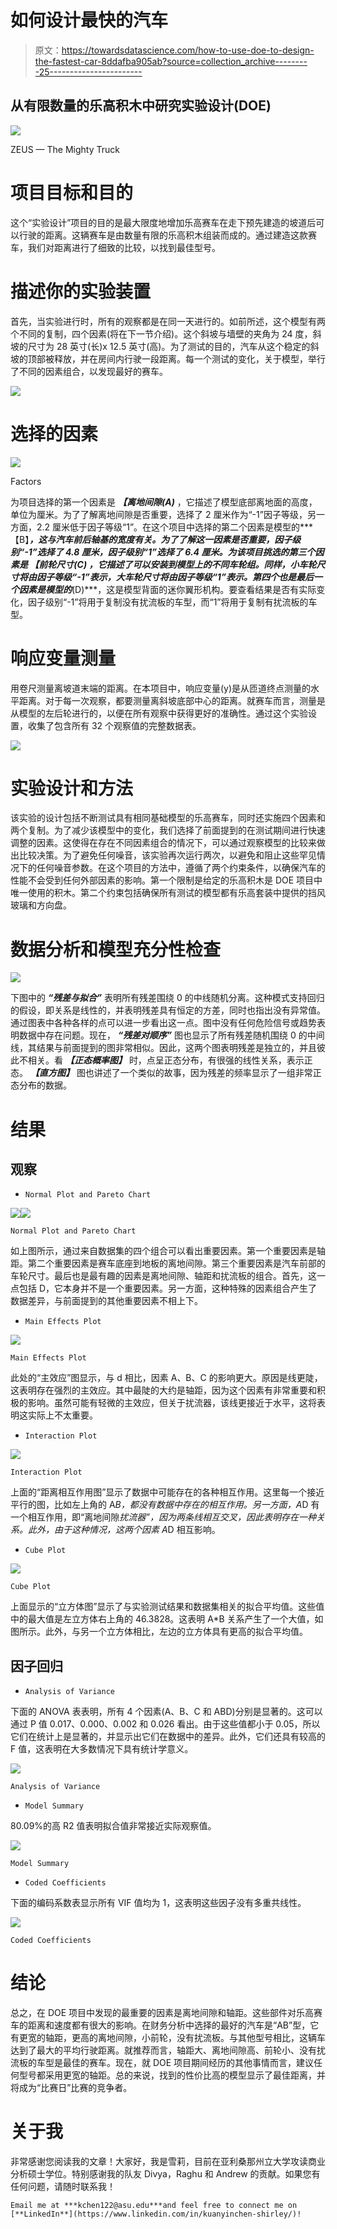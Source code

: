 # 如何设计最快的汽车

> 原文：<https://towardsdatascience.com/how-to-use-doe-to-design-the-fastest-car-8ddafba905ab?source=collection_archive---------25----------------------->

## 从有限数量的乐高积木中研究实验设计(DOE)

![](img/e5cc386904b941bea328fee17251079b.png)

ZEUS — The Mighty Truck

# 项目目标和目的

这个“实验设计”项目的目的是最大限度地增加乐高赛车在走下预先建造的坡道后可以行驶的距离。这辆赛车是由数量有限的乐高积木组装而成的。通过建造这款赛车，我们对距离进行了细致的比较，以找到最佳型号。

# 描述你的实验装置

首先，当实验进行时，所有的观察都是在同一天进行的。如前所述，这个模型有两个不同的复制，四个因素(将在下一节介绍)。这个斜坡与墙壁的夹角为 24 度，斜坡的尺寸为 28 英寸(长)x 12.5 英寸(高)。为了测试的目的，汽车从这个稳定的斜坡的顶部被释放，并在房间内行驶一段距离。每一个测试的变化，关于模型，举行了不同的因素组合，以发现最好的赛车。

![](img/d07f5986cca7953172608bd5aa558149.png)

# 选择的因素

![](img/f97b0744abb616fdd999c1cd46188a05.png)

Factors

为项目选择的第一个因素是 ***【离地间隙(A)*** ，它描述了模型底部离地面的高度，单位为厘米。为了了解离地间隙是否重要，选择了 2 厘米作为“-1”因子等级，另一方面，2.2 厘米低于因子等级“1”。在这个项目中选择的第二个因素是模型的***【B】***，这与汽车前后轴基的宽度有关。为了了解这一因素是否重要，因子级别“-1”选择了 4.8 厘米，因子级别“1”选择了 6.4 厘米。为该项目挑选的第三个因素是 ***【前轮尺寸(C)*** ，它描述了可以安装到模型上的不同车轮组。同样，小车轮尺寸将由因子等级“-1”表示，大车轮尺寸将由因子等级“1”表示。第四个也是最后一个因素是模型的***(D)***，这是模型背面的迷你翼形机构。要查看结果是否有实际变化，因子级别“-1”将用于复制没有扰流板的车型，而“1”将用于复制有扰流板的车型。

# 响应变量测量

用卷尺测量离坡道末端的距离。在本项目中，响应变量(y)是从匝道终点测量的水平距离。对于每一次观察，都要测量离斜坡底部中心的距离。就赛车而言，测量是从模型的左后轮进行的，以便在所有观察中获得更好的准确性。通过这个实验设置，收集了包含所有 32 个观察值的完整数据表。

![](img/b5d32bd1084c710823b91077a2a6766d.png)

# 实验设计和方法

该实验的设计包括不断测试具有相同基础模型的乐高赛车，同时还实施四个因素和两个复制。为了减少该模型中的变化，我们选择了前面提到的在测试期间进行快速调整的因素。这使得在存在不同因素组合的情况下，可以通过观察模型的比较来做出比较决策。为了避免任何噪音，该实验再次运行两次，以避免和阻止这些罕见情况下的任何噪音参数。在这个项目的方法中，遵循了两个约束条件，以确保汽车的性能不会受到任何外部因素的影响。第一个限制是给定的乐高积木是 DOE 项目中唯一使用的积木。第二个约束包括确保所有测试的模型都有乐高套装中提供的挡风玻璃和方向盘。

# 数据分析和模型充分性检查

![](img/8137d850faf2ea5939bc949b5e8d1269.png)

下图中的 ***“残差与拟合”*** 表明所有残差围绕 0 的中线随机分离。这种模式支持回归的假设，即关系是线性的，并表明残差具有恒定的方差，同时也指出没有异常值。通过图表中各种各样的点可以进一步看出这一点。图中没有任何危险信号或趋势表明数据中存在问题。现在， ***“残差对顺序”*** 图也显示了所有残差随机围绕 0 的中间线，其结果与前面提到的图非常相似。因此，这两个图表明残差是独立的，并且彼此不相关。看 ***【正态概率图】*** 时，点呈正态分布，有很强的线性关系，表示正态。 ***【直方图】*** 图也讲述了一个类似的故事，因为残差的频率显示了一组非常正态分布的数据。

# 结果

## 观察

*   `Normal Plot and Pareto Chart`

![](img/0a072642e8d031cb8ab30fcb72e601fc.png)![](img/fe4bb4c401e16c0bdff3188ec81c33c4.png)

`Normal Plot and Pareto Chart`

如上图所示，通过来自数据集的四个组合可以看出重要因素。第一个重要因素是轴距。第二个重要因素是赛车底座到地板的离地间隙。第三个重要因素是汽车前部的车轮尺寸。最后也是最有趣的因素是离地间隙、轴距和扰流板的组合。首先，这一点包括 D，它本身并不是一个重要因素。另一方面，这种特殊的因素组合产生了数据差异，与前面提到的其他重要因素不相上下。

*   `Main Effects Plot`

![](img/7fcbdfae040c3edd4415737a74513c1f.png)

`Main Effects Plot`

此处的“主效应”图显示，与 d 相比，因素 A、B、C 的影响更大。原因是线更陡，这表明存在强烈的主效应。其中最陡的大约是轴距，因为这个因素有非常重要和积极的影响。虽然可能有轻微的主效应，但关于扰流器，该线更接近于水平，这将表明这实际上不太重要。

*   `Interaction Plot`

![](img/694c6289046664b6fb0632bb41570efd.png)

`Interaction Plot`

上面的“距离相互作用图”显示了数据中可能存在的各种相互作用。这里每一个接近平行的图，比如左上角的 A*B，都没有数据中存在的相互作用。另一方面，A*D 有一个相互作用，即“离地间隙*扰流器”，因为两条线相互交叉，因此表明存在一种关系。此外，由于这种情况，这两个因素 A*D 相互影响。

*   `Cube Plot`

![](img/997d7be369034ad64e3a3ce454b50647.png)

`Cube Plot`

上面显示的“立方体图”显示了与实验测试结果和数据集相关的拟合平均值。这些值中的最大值是左立方体右上角的 46.3828。这表明 A*B 关系产生了一个大值，如图所示。此外，与另一个立方体相比，左边的立方体具有更高的拟合平均值。

## 因子回归

*   `Analysis of Variance`

下面的 ANOVA 表表明，所有 4 个因素(A、B、C 和 ABD)分别是显著的。这可以通过 P 值 0.017、0.000、0.002 和 0.026 看出。由于这些值都小于 0.05，所以它们在统计上是显著的，并显示出它们在数据中的差异。此外，它们还具有较高的 F 值，这表明在大多数情况下具有统计学意义。

![](img/ae7ff6f65bc09cb68544550064752078.png)

`Analysis of Variance`

*   `Model Summary`

80.09%的高 R2 值表明拟合值非常接近实际观察值。

![](img/29a6bdaabef81c3df65cbad28babeb6e.png)

`Model Summary`

*   `Coded Coefficients`

下面的编码系数表显示所有 VIF 值均为 1，这表明这些因子没有多重共线性。

![](img/73d672b2aafb2ee124ff6b7bc494940b.png)

`Coded Coefficients`

# 结论

总之，在 DOE 项目中发现的最重要的因素是离地间隙和轴距。这些部件对乐高赛车的距离和速度都有很大的影响。在财务分析中选择的最好的汽车是“AB”型，它有更宽的轴距，更高的离地间隙，小前轮，没有扰流板。与其他型号相比，这辆车达到了最大的平均行驶距离。就推荐而言，轴距大、离地间隙高、前轮小、没有扰流板的车型是最佳的赛车。现在，就 DOE 项目期间经历的其他事情而言，建议任何型号都采用更宽的轴距。总的来说，找到的性价比高的模型显示了最佳距离，并将成为“比赛日”比赛的竞争者。

# 关于我

非常感谢您阅读我的文章！大家好，我是雪莉，目前在亚利桑那州立大学攻读商业分析硕士学位。特别感谢我的队友 Divya，Raghu 和 Andrew 的贡献。如果您有任何问题，请随时联系我！

```
Email me at ***kchen122@asu.edu***and feel free to connect me on [**LinkedIn**](https://www.linkedin.com/in/kuanyinchen-shirley/)!
```